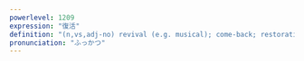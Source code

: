 ```yaml
---
powerlevel: 1209
expression: "復活"
definition: "(n,vs,adj-no) revival (e.g. musical); come-back; restoration; rebirth; resurrection; (P)"
pronunciation: "ふっかつ"
---
```

